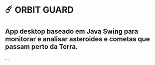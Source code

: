 # ☄️  ORBIT GUARD

## App desktop baseado em Java Swing para monitorar e analisar asteroides e cometas que passam perto da Terra.

...

